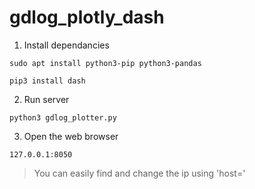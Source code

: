 # gdlog_plotly_dash

1. Install dependancies

```sudo apt install python3-pip python3-pandas```

```pip3 install dash```

2. Run server

```python3 gdlog_plotter.py```

3. Open the web browser

```127.0.0.1:8050```
> You can easily find and change the ip using 'host='

